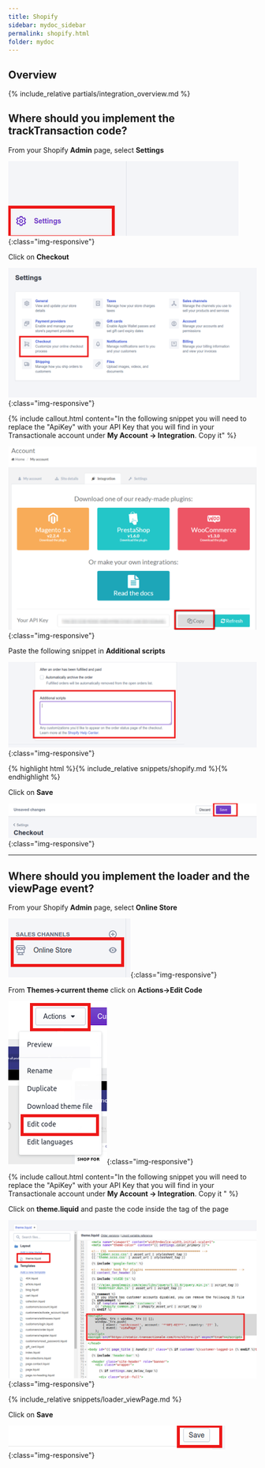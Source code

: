 ```yaml
---
title: Shopify
sidebar: mydoc_sidebar
permalink: shopify.html
folder: mydoc
---
```



## Overview
{% include_relative partials/integration_overview.md %}

## Where should you implement the trackTransaction code? 

From your Shopify **Admin** page, select **Settings**

![image-title-here](images/shopify/settings.png){:class="img-responsive"}

Click on  **Checkout**

![image-title-here](images/shopify/checkout.png){:class="img-responsive"}

{% include callout.html content="In the following snippet you will need to replace the \"ApiKey\" with your API Key that you will find in your Transactionale account under  **My Account -> Integration**. Copy it" %}

![image-title-here](images/shopify/apikey.png){:class="img-responsive"}

Paste the following snippet in **Additional scripts**

![image-title-here](images/shopify/add_script.png){:class="img-responsive"}


{% highlight html %}{% include_relative snippets/shopify.md %}{% endhighlight %}


Click on **Save** 

![image-title-here](images/shopify/save_settings.png){:class="img-responsive"}

<hr />

##  Where should you implement the loader and the viewPage event? 


From your Shopify **Admin** page, select **Online Store**

![image-title-here](images/shopify/online_store.png){:class="img-responsive"}

From **Themes->current theme** click on **Actions->Edit Code**

![image-title-here](images/shopify/edit_code.png){:class="img-responsive"}

{% include callout.html content="In the following snippet you will need to replace the \"ApiKey\" with your API Key that you will find in your Transactionale account under  **My Account -> Integration**. Copy it " %}

Click on **theme.liquid** and paste the code  inside the **<head>** tag of the page 

![image-title-here](images/shopify/snippet.png){:class="img-responsive"}

{% include_relative snippets/loader_viewPage.md %}

Click on **Save** 

![image-title-here](images/shopify/save_edit_code.png){:class="img-responsive"}


